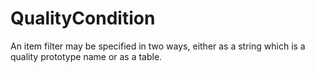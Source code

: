 # QualityCondition

An item filter may be specified in two ways, either as a string which is a quality prototype name or as a table.

